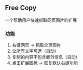 ## Free Copy    
一个帮助用户快速抓取网页图片的扩展    
### 功能
1. 右键网页 -> 抓取全页图片       
2. 让所有文字可选（自动）  
3. 复制的内容不包含额外信息（自动）   
4. 点击扩展图标 -> 恢复默认右键功能   
